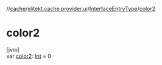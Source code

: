 //[cache](../../../index.md)/[xlitekt.cache.provider.ui](../index.md)/[InterfaceEntryType](index.md)/[color2](color2.md)

# color2

[jvm]\
var [color2](color2.md): [Int](https://kotlinlang.org/api/latest/jvm/stdlib/kotlin/-int/index.html) = 0
